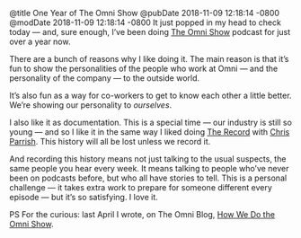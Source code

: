 @title One Year of The Omni Show
@pubDate 2018-11-09 12:18:14 -0800
@modDate 2018-11-09 12:18:14 -0800
It just popped in my head to check today — and, sure enough, I’ve been doing [The Omni Show](https://theomnishow.omnigroup.com/) podcast for just over a year now.

There are a bunch of reasons why I like doing it. The main reason is that it’s fun to show the personalities of the people who work at Omni — and the personality of the company — to the outside world.

It’s also fun as a way for co-workers to get to know each other a little better. We’re showing our personality to *ourselves*.

I also like it as documentation. This is a special time — our industry is still so young — and so I like it in the same way I liked doing [The Record](http://therecord.co/) with [Chris Parrish](https://twitter.com/twenty3/). This history will all be lost unless we record it.

And recording this history means not just talking to the usual suspects, the same people you hear every week. It means talking to people who’ve never been on podcasts before, but who all have stories to tell. This is a personal challenge — it takes extra work to prepare for someone different every episode — but it’s so satisfying. I love it.

PS For the curious: last April I wrote, on The Omni Blog, [How We Do the Omni Show](https://www.omnigroup.com/blog/how-we-do-the-omni-show).
